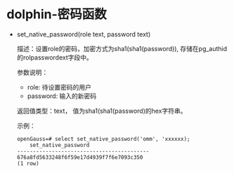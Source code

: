 # dolphin-密码函数

-   set_native_password\(role text, password text)

    描述：设置role的密码，加密方式为sha1(sha1(password)), 存储在pg_authid的rolpasswordext字段中。

    参数说明：
    - role: 待设置密码的用户 
    - password: 输入的新密码

    返回值类型：text， 值为sha1(sha1(password)的hex字符串。

    示例：

    ```
    openGauss=# select set_native_password('omm', 'xxxxxx);
        set_native_password            
    ------------------------------------------
    676a8fd5633248f6f59e17d4939f7f6e7093c350
    (1 row)

    ```